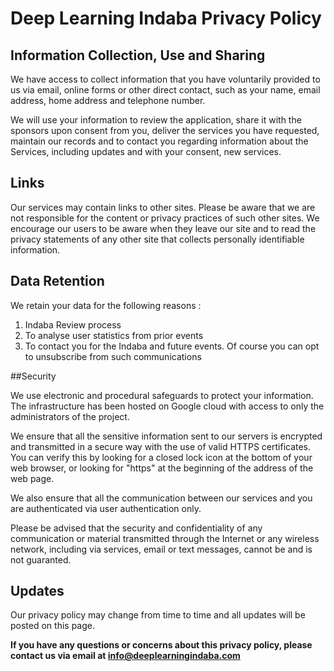 # Deep Learning Indaba Privacy Policy

## Information Collection, Use and Sharing

We have access to collect information that you have voluntarily provided to us via email, online forms or other direct contact, such as your name, email address, home address and telephone number. 

We will use your information to review the application, share it with the sponsors upon consent from you, deliver the services you have requested, maintain our records and to contact you regarding information about the Services, including updates and with your consent, new services. 

## Links

Our services may contain links to other sites. Please be aware that we are not responsible for the content or privacy practices of such other sites. We encourage our users to be aware when they leave our site and to read the privacy statements of any other site that collects personally identifiable information. 

## Data Retention

We retain your data for the following reasons :

1. Indaba Review process
2. To analyse user statistics from prior events
3. To contact you for the Indaba and future events. Of course you can opt to unsubscribe from such communications

##Security

We use electronic and procedural safeguards to protect your information. The infrastructure has been hosted on Google cloud with access to only the administrators of the project. 

We ensure that all the sensitive information sent to our servers is encrypted and transmitted in a secure way with the use of valid HTTPS certificates. You can verify this by looking for a closed lock icon at the bottom of your web browser, or looking for "https" at the beginning of the address of the web page.

We also ensure that all the communication between our services and you are authenticated via user authentication only. 

Please be advised that the security and confidentiality of any communication or material transmitted through the Internet or any wireless network, including via services, email or text messages, cannot be and is not guaranted.

## Updates

Our privacy policy may change from time to time and all updates will be posted on this page. 


**If you have any questions or concerns about this privacy policy, please contact us via email at info@deeplearningindaba.com**